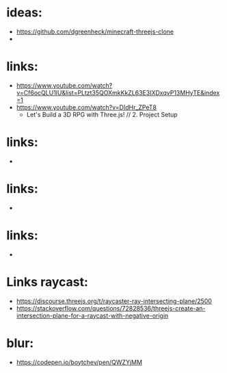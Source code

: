 
# ideas:
 * https://github.com/dgreenheck/minecraft-threejs-clone
 * 



# links:
 * https://www.youtube.com/watch?v=Cf6ocQLU1lU&list=PLtzt35QOXmkKkZL63E3IXDxqvP13MHyTE&index=1
 * https://www.youtube.com/watch?v=DIdHr_ZPeT8
   * Let's Build a 3D RPG with Three.js! // 2. Project Setup


# links:
 * 

# links:
 * 

# links:
 * 

# Links raycast:
 * https://discourse.threejs.org/t/raycaster-ray-intersecting-plane/2500
 * https://stackoverflow.com/questions/72828536/threejs-create-an-intersection-plane-for-a-raycast-with-negative-origin


# blur:
 * https://codepen.io/boytchev/pen/QWZYjMM